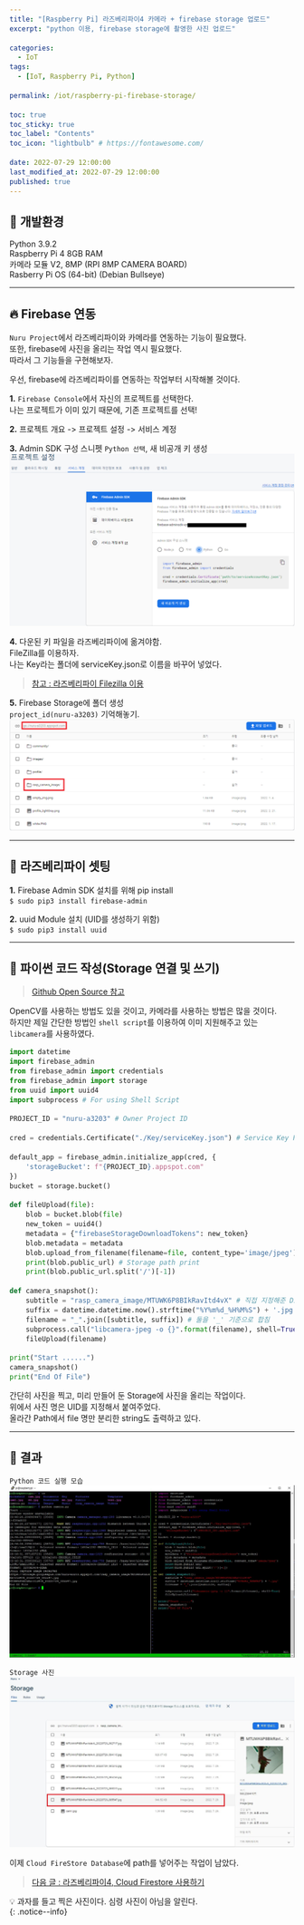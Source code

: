 ```yaml
---
title: "[Raspberry Pi] 라즈베리파이4 카메라 + firebase storage 업로드"  
excerpt: "python 이용, firebase storage에 촬영한 사진 업로드"

categories:
  - IoT
tags:
  - [IoT, Raspberry Pi, Python]

permalink: /iot/raspberry-pi-firebase-storage/

toc: true
toc_sticky: true
toc_label: "Contents"
toc_icon: "lightbulb" # https://fontawesome.com/
 
date: 2022-07-29 12:00:00
last_modified_at: 2022-07-29 12:00:00
published: true
---
```


## 🔧 개발환경

Python 3.9.2  
Raspberry Pi 4 8GB RAM  
카메라 모듈 V2, 8MP (RPI 8MP CAMERA BOARD)  
Rasberry Pi OS (64-bit) (Debian Bullseye)  

---

## 🔥 Firebase 연동

`Nuru Project`에서 라즈베리파이와 카메라를 연동하는 기능이 필요했다.  
또한, firebase에 사진을 올리는 작업 역시 필요했다.  
따라서 그 기능들을 구현해보자.  

우선, firebase에 라즈베리파이를 연동하는 작업부터 시작해볼 것이다.  

**1.** `Firebase Console`에서 자신의 프로젝트를 선택한다.  
나는 프로젝트가 이미 있기 때문에, 기존 프로젝트를 선택!  

**2.** 프로젝트 개요 -> 프로젝트 설정 -> 서비스 계정  

**3.** Admin SDK 구성 스니펫 `Python 선택`, 새 비공개 키 생성  
![setting1](/assets/images/post_img/iot/raspberry-pi-firebase-storage/setting1.png)  

**4.** 다운된 키 파일을 라즈베리파이에 옮겨야함.  
FileZilla를 이용하자.  
나는 Key라는 폴더에 serviceKey.json로 이름을 바꾸어 넣었다.  
> [참고 : 라즈베리파이 Filezilla 이용](https://kdjun97.github.io/iot/raspberry-pi-filezilla/)  

**5.** Firebase Storage에 폴더 생성  
`project_id(nuru-a3203)` 기억해놓기.  
<a href="https://kdjun97.github.io/assets/images/post_img/iot/raspberry-pi-firebase-storage/project_id.png">
  <img src="/assets/images/post_img/iot/raspberry-pi-firebase-storage/project_id.png" alt="project_id">
</a>

---  

## 🍓 라즈베리파이 셋팅

**1.** Firebase Admin SDK 설치를 위해 pip install  
`$ sudo pip3 install firebase-admin`  

**2.** uuid Module 설치 (UID를 생성하기 위함)  
`$ sudo pip3 install uuid`  

---  

## 🐍 파이썬 코드 작성(Storage 연결 및 쓰기)  

> [Github Open Source 참고](https://github.com/reasley-com/lecuture-iot-computing/blob/main/Series3_Camera(FireStorage)/Storage_camera.py)  

OpenCV를 사용하는 방법도 있을 것이고, 카메라를 사용하는 방법은 많을 것이다.  
하지만 제일 간단한 방법인 `shell script`를 이용하여 이미 지원해주고 있는 `libcamera`를 사용하였다.  

```python
import datetime
import firebase_admin
from firebase_admin import credentials
from firebase_admin import storage
from uuid import uuid4
import subprocess # For using Shell Script

PROJECT_ID = "nuru-a3203" # Owner Project ID

cred = credentials.Certificate("./Key/serviceKey.json") # Service Key Path

default_app = firebase_admin.initialize_app(cred, {
    'storageBucket': f"{PROJECT_ID}.appspot.com"
})
bucket = storage.bucket()

def fileUpload(file):
    blob = bucket.blob(file)
    new_token = uuid4()
    metadata = {"firebaseStorageDownloadTokens": new_token}
    blob.metadata = metadata
    blob.upload_from_filename(filename=file, content_type='image/jpeg')
    print(blob.public_url) # Storage path print
    print(blob.public_url.split('/')[-1])

def camera_snapshot():
    subtitle = "rasp_camera_image/MTUWK6P8BIkRavItd4vX" # 직접 지정해준 Directory/UID
    suffix = datetime.datetime.now().strftime("%Y%m%d_%H%M%S") + '.jpg' # 현재시간
    filename = "_".join([subtitle, suffix]) # 둘을 '_' 기준으로 합침
    subprocess.call("libcamera-jpeg -o {}".format(filename), shell=True) # Shell Script 실행 (libcamera 이용)
    fileUpload(filename)

print("Start ......")
camera_snapshot()
print("End Of File")
```

간단히 사진을 찍고, 미리 만들어 둔 Storage에 사진을 올리는 작업이다.  
위에서 사진 명은 UID를 지정해서 붙여주었다.  
올라간 Path에서 file 명만 분리한 string도 출력하고 있다.  

---

## 📸 결과

`Python 코드 실행 모습`  
<a href="https://kdjun97.github.io/assets/images/post_img/iot/raspberry-pi-firebase-storage/ok.JPG">
  <img src="/assets/images/post_img/iot/raspberry-pi-firebase-storage/ok.JPG" alt="ok">
</a>

`Storage 사진`  
<a href="https://kdjun97.github.io/assets/images/post_img/iot/raspberry-pi-firebase-storage/picture.JPG">
  <img src="/assets/images/post_img/iot/raspberry-pi-firebase-storage/picture.JPG" alt="picture">
</a>

이제 `Cloud FireStore Database`에 path를 넣어주는 작업이 남았다.  
> [다음 글 : 라즈베리파이4, Cloud Firestore 사용하기](https://kdjun97.github.io/iot/raspberry-pi-cloud-firestore/)  

💡 과자를 들고 찍은 사진이다. 심령 사진이 아님을 알린다.  
{: .notice--info}   